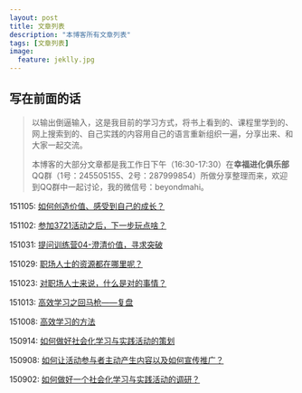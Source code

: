 ```yaml
---
layout: post
title: 文章列表
description: "本博客所有文章列表"
tags: [文章列表]
image:
  feature: jeklly.jpg
---
```


## 写在前面的话
>以输出倒逼输入，这是我目前的学习方式，将书上看到的、课程里学到的、网上搜索到的、自己实践的内容用自己的语言重新组织一遍，分享出来、和大家一起交流。
> 
>本博客的大部分文章都是我工作日下午（16:30-17:30）在**幸福进化俱乐部**QQ群（1号：245505155、2号：287999854）所做分享整理而来，欢迎到QQ群中一起讨论，我的微信号：beyondmahi。



151105: [如何创造价值、感受到自己的成长？](http://maqi.link/151105/)

151102: [参加3721活动之后，下一步玩点啥？](http://maqi.link/151102/)

151031: [提问训练营04-澄清价值，寻求突破](http://maqi.link/151031/)

151029: [职场人士的资源都在哪里呢？](http://maqi.link/151029/)

151023: [对职场人士来说，什么是对的事情？](http://maqi.link/151023/)

151013: [高效学习之回马枪——复盘](http://maqi.link/151013/)

151008: [高效学习的方法](http://maqi.link/151008/)

150914: [如何做好社会化学习与实践活动的策划](http://maqi.link/150914/)

150908: [如何让活动参与者主动产生内容以及如何宣传推广？](http://maqi.link/150908/)

150902: [如何做好一个社会化学习与实践活动的调研？](http://maqi.link/150902/)







